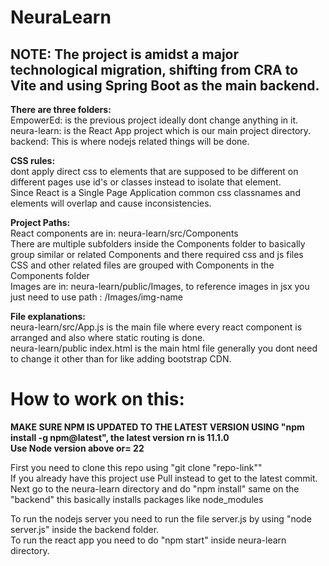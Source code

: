 # NeuraLearn

## NOTE: The project is amidst a major technological migration, shifting from CRA to Vite and using Spring Boot as the main backend.

**There are three folders:**<br>
EmpowerEd: is the previous project ideally dont change anything in it.<br>
neura-learn: is the React App project which is our main project directory.<br>
backend: This is where nodejs related things will be done.

**CSS rules:**<br>
dont apply direct css to elements that are supposed to be different on different pages use id's or classes instead to isolate that element.<br>
Since React is a Single Page Application common css classnames and elements will overlap and cause inconsistencies.

**Project Paths:**<br>
React components are in: neura-learn/src/Components<br>
There are multiple subfolders inside the Components folder to basically group similar or related Components and there required css and js files<br>
CSS and other related files are grouped with Components in the Components folder<br>
Images are in: neura-learn/public/Images, to reference images in jsx you just need to use path : /Images/img-name

**File explanations:**<br>
neura-learn/src/App.js is the main file where every react component is arranged and also where static routing is done.<br>
neura-learn/public index.html is the main html file generally you dont need to change it other than for like adding bootstrap CDN.

# How to work on this:

**MAKE SURE NPM IS UPDATED TO THE LATEST VERSION USING "npm install -g npm@latest", the latest version rn is 11.1.0**<br>
**Use Node version above or= 22**

First you need to clone this repo using "git clone "repo-link""<br>
If you already have this project use Pull instead to get to the latest commit.<br>
Next go to the neura-learn directory and do "npm install" same on the "backend" this basically installs packages like node_modules

To run the nodejs server you need to run the file server.js by using "node server.js" inside the backend folder.<br>
To run the react app you need to do "npm start" inside neura-learn directory.
